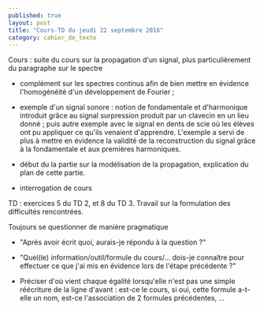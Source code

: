 ```yaml
---
published: true
layout: post
title: "Cours-TD du jeudi 22 septembre 2016"
category: cahier_de_texte
---
```

Cours : suite du cours sur la propagation d'un signal, plus particulièrement du paragraphe sur le spectre

- complément sur les spectres continus afin de bien mettre en évidence l'homogénéité d'un développement de Fourier ;

- exemple d'un signal sonore : notion de fondamentale et d'harmonique introduit grâce au signal surpression produit par un clavecin en un lieu donné ; puis autre exemple avec le signal en dents de scie où les élèves ont pu appliquer ce qu'ils venaient d'apprendre. L'exemple a servi de plus à mettre en évidence la validité de la reconstruction  du signal grâce à la fondamentale et aux premières harmoniques.

- début du la partie sur la modélisation de la propagation, explication du plan de cette partie.

- interrogation de cours

TD : exercices 5 du TD 2, et 8 du TD 3. Travail sur la formulation des difficultés rencontrées. 

Toujours se questionner de manière pragmatique

- "Après avoir écrit quoi, aurais-je répondu à la question ?"

- "Quel(le) information/outil/formule du cours/... dois-je connaître pour effectuer ce que j'ai mis en évidence lors de l'étape précédente ?"

- Préciser d'où vient chaque égalité lorsqu'elle n'est pas une simple réécriture de la ligne d'avant : est-ce le cours, si oui, cette formule a-t-elle un nom, est-ce l'association de 2 formules précédentes, ...
